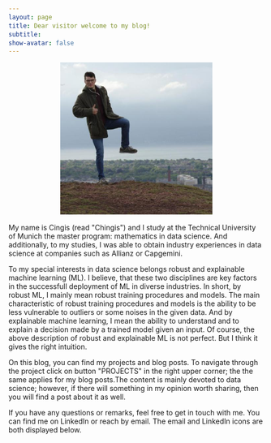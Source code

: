 ```yaml
---
layout: page
title: Dear visitor welcome to my blog!
subtitle:
show-avatar: false
---
```

<p align="center">
<img src="/img/profile.jfif" alt="geo" width="300" height="300"/>
</p>

My name is Cingis (read "Chingis") and I study at the Technical University of Munich the master program: mathematics in data science. And additionally, to my studies, I was able to obtain industry experiences in data science at companies such as  Allianz or Capgemini.

To my special interests in data science belongs robust and explainable machine learning (ML). I believe, that these two disciplines are key factors in the successfull deployment of ML in diverse industries. In short, by robust ML, I mainly mean robust training procedures and models. The main characteristic of robust training procedures and models is the ability to be less vulnerable to outliers or some noises in the given data. And by explainable machine learning, I mean the ability to understand and to explain a decision made by a trained model given an input. Of course, the above description of robust and explainable ML is not perfect. But I think it gives the right intuition.

On this blog, you can find my projects and blog posts. To navigate through the project click on button "PROJECTS" in the right upper corner; the the same applies for my blog posts.The content is mainly devoted to data science; however, if there will something in my opinion worth sharing, then you will find a post about it as well.

If you have any questions or remarks, feel free to get in touch with me. You can find me on LinkedIn or reach by email. The email and LinkedIn icons are both displayed below. 